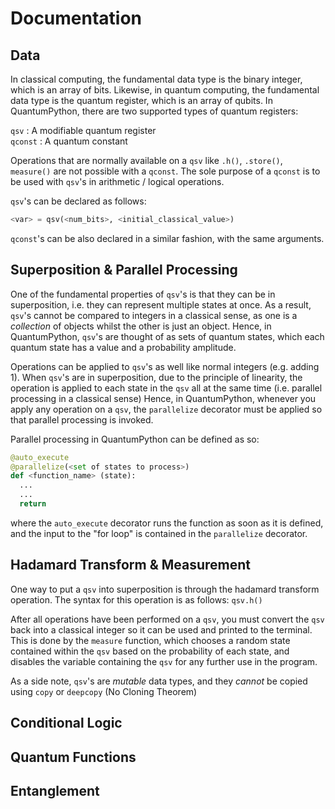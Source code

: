 # Documentation

## Data 
In classical computing, the fundamental data type is the binary integer, which is an array of bits. Likewise, in quantum computing, the fundamental data type is the quantum register, which is an array of qubits. In QuantumPython, there are two supported types of quantum registers:

  `qsv` : A modifiable quantum register <br/>
  `qconst` : A quantum constant

Operations that are normally available on a `qsv` like `.h()`, `.store()`, `measure()` are not possible with a `qconst`. The sole purpose of a `qconst` is to be used with `qsv`'s in arithmetic / logical operations.

`qsv`'s can be declared as follows: 
```python
<var> = qsv(<num_bits>, <initial_classical_value>)
```
`qconst`'s can be also declared in a similar fashion, with the same arguments.

## Superposition & Parallel Processing

One of the fundamental properties of `qsv`'s is that they can be in superposition, i.e. they can represent multiple states at once. As a result, `qsv`'s cannot be compared to integers in a classical sense, as one is a _collection_ of objects whilst the other is just an object. Hence, in QuantumPython, `qsv`'s are thought of as sets of quantum states, which each quantum state has a value and a probability amplitude.

Operations can be applied to `qsv`'s as well like normal integers (e.g. adding 1). When `qsv`'s are in superposition, due to the principle of linearity, the operation is applied to each state in the `qsv` all at the same time (i.e. parallel processing in a classical sense) Hence, in QuantumPython, whenever you apply any operation on a `qsv`, the `parallelize` decorator must be applied so that parallel processing is invoked.

Parallel processing in QuantumPython can be defined as so:
```python
@auto_execute
@parallelize(<set of states to process>)
def <function_name> (state):
  ...
  ...
  return
```
where the `auto_execute` decorator runs the function as soon as it is defined, and the input to the "for loop" is contained in the `parallelize` decorator.

## Hadamard Transform & Measurement

One way to put a `qsv` into superposition is through the hadamard transform operation. The syntax for this operation is as follows: `qsv.h()`

After all operations have been performed on a `qsv`, you must convert the `qsv` back into a classical integer so it can be used and printed to the terminal. This is done by the `measure` function, which chooses a random state contained within the `qsv` based on the probability of each state, and disables the variable containing the `qsv` for any further use in the program.

As a side note, `qsv`'s are _mutable_ data types, and they _cannot_ be copied using `copy` or `deepcopy` (No Cloning Theorem) 

## Conditional Logic

## Quantum Functions

## Entanglement
